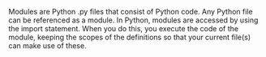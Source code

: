 Modules are Python .py files that consist of Python code. Any Python file can be referenced as a module.
In Python, modules are accessed by using the import statement. When you do this, you execute the code of the module, keeping the scopes of the definitions so that your current file(s) can make use of these.
